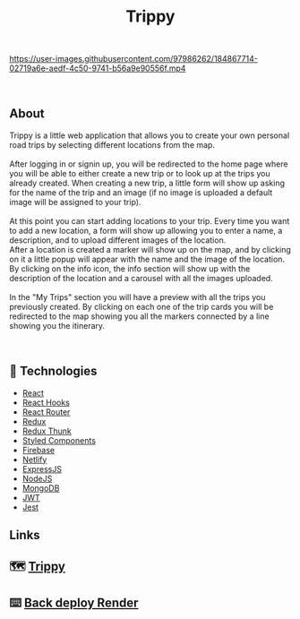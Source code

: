 <h1 align="center">Trippy</h1>

<br/>

https://user-images.githubusercontent.com/97986262/184867714-02719a6e-aedf-4c50-9741-b56a9e90556f.mp4

<br/>

## About

Trippy is a little web application that allows you to create your own personal road trips by selecting different locations from the map.<br/><br/>
After logging in or signin up, you will be redirected to the home page where you will be able to either create a new trip or to look up at the trips you already created.
When creating a new trip, a little form will show up asking for the name of the trip and an image (if no image is uploaded a default image will be assigned to your trip).<br/><br/>
At this point you can start adding locations to your trip. Every time you want to add a new location, a form will show up allowing you to enter a name, a description, and to upload different images of the location.<br/>
After a location is created a marker will show up on the map, and by clicking on it a little popup will appear with the name and the image of the location. By clicking on the info icon, the info section will show up with the description of the location and a carousel with all the images uploaded.<br/><br/>
In the "My Trips" section you will have a preview with all the trips you previously created. By clicking on each one of the trip cards you will be redirected to the map showing you all the markers connected by a line showing you the itinerary.

<br/>

## 🚀 Technologies

- [React](https://reactjs.org/)
- [React Hooks](https://reactjs.org/docs/hooks-intro.html)
- [React Router](https://reactrouter.com/web/guides/quick-start)
- [Redux](https://redux.js.org/)
- [Redux Thunk](https://github.com/reduxjs/redux-thunk)
- [Styled Components](https://styled-components.com/)
- [Firebase](https://firebase.google.com/)
- [Netlify](https://www.netlify.com)
- [ExpressJS](https://expressjs.com)
- [NodeJS](https://nodejs.org/)
- [MongoDB](https://www.mongodb.com)
- [JWT](https://jwt.io)
- [Jest](https://jestjs.io)

## Links

## 🗺️ [Trippy](https://trippy-2022.netlify.app/)

## ⌨️ [Back deploy Render](https://trippy-bcn.herokuapp.com/)
